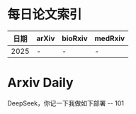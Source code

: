 # 每日论文索引

| 日期 | arXiv | bioRxiv | medRxiv |
|------|-------|---------|---------|
| 2025 | - | - | - |

























































































































































































































































































































































# Arxiv Daily


DeepSeek，你记一下我做如下部署 -- 101
